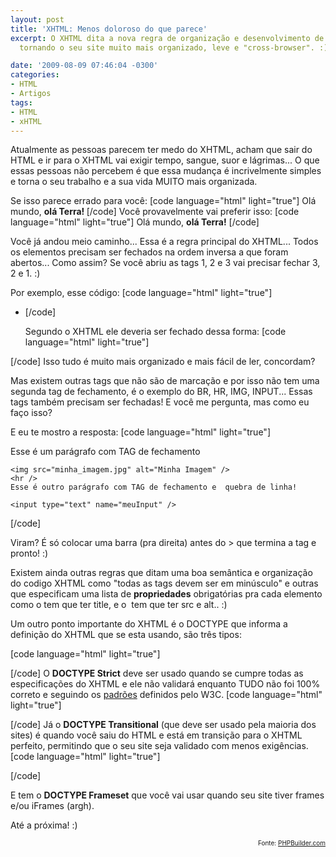 ```yaml
---
layout: post
title: 'XHTML: Menos doloroso do que parece'
excerpt: O XHTML dita a nova regra de organização e desenvolvimento de código HTML,
  tornando o seu site muito mais organizado, leve e "cross-browser". :)

date: '2009-08-09 07:46:04 -0300'
categories:
- HTML
- Artigos
tags:
- HTML
- xHTML
---
```

Atualmente as pessoas parecem ter medo do XHTML, acham que sair do HTML e ir para o XHTML vai exigir tempo, sangue, suor e lágrimas... O que essas pessoas não percebem é que essa mudança é incrivelmente simples e torna o seu trabalho e a sua vida MUITO mais organizada.

Se isso parece errado para você:
[code language="html" light="true"]
Olá mundo, <strong>olá Terra!
</strong>
[/code]
Você provavelmente vai preferir isso:
[code language="html" light="true"]
Olá mundo, <strong>olá Terra!</strong>
[/code]

Você já andou meio caminho... Essa é a regra principal do XHTML... Todos os elementos precisam ser fechados na ordem inversa a que foram abertos... Como assim? Se você abriu as tags 1, 2 e 3 vai precisar fechar 3, 2 e 1. :)

Por exemplo, esse código:
[code language="html" light="true"]
<div>
	<ul>
		<li>
[/code]

Segundo o XHTML ele deveria ser fechado dessa forma:
[code language="html" light="true"]
    </li>
	</ul>
</div>
[/code]
Isso tudo é muito mais organizado e mais fácil de ler, concordam?

Mas existem outras tags que não são de marcação e por isso não tem uma segunda tag de fechamento, é o exemplo do BR, HR, IMG, INPUT... Essas tags também precisam ser fechadas! E você me pergunta, mas como eu faço isso?

E eu te mostro a resposta:
[code language="html" light="true"]
<div>
	Esse é um parágrafo com TAG de fechamento

	<img src="minha_imagem.jpg" alt="Minha Imagem" />
	<hr />
	Esse é outro parágrafo com TAG de fechamento e  quebra de linha!

	<input type="text" name="meuInput" />
</div>
[/code]

Viram? É só colocar uma barra (pra direita) antes do > que termina a tag e pronto! :)

Existem ainda outras regras que ditam uma boa semântica e organização do codigo XHTML como "todas as tags devem ser em minúsculo" e outras que especificam uma lista de <strong>propriedades</strong> obrigatórias pra cada elemento como o <a> tem que ter title, e o <img> tem que ter src e alt.. :)

Um outro ponto importante do XHTML é o DOCTYPE que informa a definição do XHTML que se esta usando, são três tipos:


[code language="html" light="true"]
<!DOCTYPE html PUBLIC "-//W3C//DTD XHTML 1.0 Strict//EN" "http://www.w3.org/TR/xhtml1/DTD/xhtml1-strict.dtd">
[/code]
O <strong>DOCTYPE Strict</strong> deve ser usado quando se cumpre todas as especificações do XHTML e ele não validará enquanto TUDO não foi 100% correto e seguindo os <a href="http://www.w3.org/TR/xhtml1/" target="_blank">padrões</a> definidos pelo W3C.
[code language="html" light="true"]
<!DOCTYPE html PUBLIC "-//W3C//DTD XHTML 1.0 Transitional//EN" "http://www.w3.org/TR/xhtml1/DTD/xhtml1-transitional.dtd">
[/code]
Já o <strong>DOCTYPE Transitional</strong> (que deve ser usado pela maioria dos sites) é quando você saiu do HTML e está em transição para o XHTML perfeito, permitindo que o seu site seja validado com menos exigências.
[code language="html" light="true"]
<!DOCTYPE html PUBLIC "-//W3C//DTD XHTML 1.0 Frameset//EN" "http://www.w3.org/TR/xhtml1/DTD/xhtml1-frameset.dtd"> [/code]
E tem o <strong>DOCTYPE Frameset</strong> que você vai usar quando seu site tiver frames e/ou iFrames (argh).

Até a próxima! :)

<p style="text-align: right; font-size: 10px">Fonte: <a href="http://www.phpbuilder.com/columns/marc_plotz06302009.php3" target="_blank">PHPBuilder.com</a>


